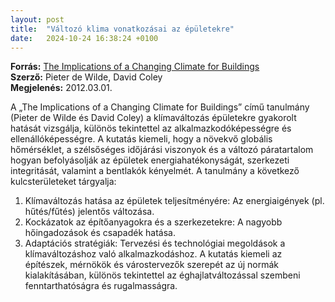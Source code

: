 ```yaml
---
layout: post
title:  "Változó klima vonatkozásai az épületekre"
date:   2024-10-24 16:38:24 +0100
---
```


**Forrás:** [The Implications of a Changing Climate for Buildings](https://doi.org/10.1016/j.buildenv.2012.03.014)  
**Szerző:** Pieter de Wilde, David Coley  
**Megjelenés:** 2012.03.01.

A „The Implications of a Changing Climate for Buildings” című tanulmány (Pieter de
Wilde és David Coley) a klímaváltozás épületekre gyakorolt hatását vizsgálja, különös
tekintettel az alkalmazkodóképességre és ellenállóképességre. A kutatás kiemeli, hogy a
növekvő globális hőmérséklet, a szélsőséges időjárási viszonyok és a változó páratartalom
hogyan befolyásolják az épületek energiahatékonyságát, szerkezeti integritását, valamint a
bentlakók kényelmét.
A tanulmány a következő kulcsterületeket tárgyalja:
1. Klímaváltozás hatása az épületek teljesítményére: Az energiaigények (pl. hűtés/fűtés) jelentős változása.
2. Kockázatok az építőanyagokra és a szerkezetekre: A nagyobb hőingadozások és csapadék hatása.
3. Adaptációs stratégiák: Tervezési és technológiai megoldások a klímaváltozáshoz való alkalmazkodáshoz.
A kutatás kiemeli az építészek, mérnökök és várostervezők szerepét az új normák kialakításában, különös tekintettel az éghajlatváltozással szembeni fenntarthatóságra és rugalmasságra.
